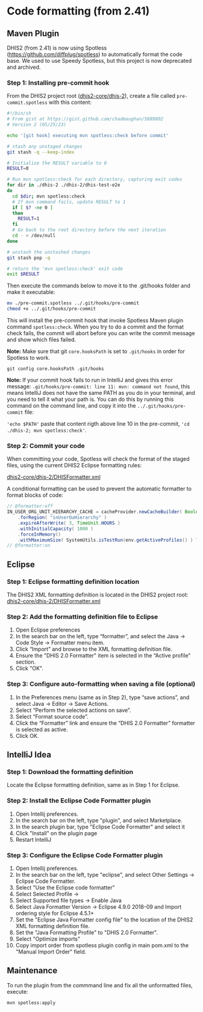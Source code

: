 # Code formatting (from 2.41)

## Maven Plugin

DHIS2 (from 2.41) is now using Spotless (https://github.com/diffplug/spotless) to automatically format the code base.
We used to use Speedy Spotless, but this project is now deprecated and archived.

### Step 1: Installing pre-commit hook

From the DHIS2 project root ([dhis2-core/dhis-2](https://github.com/dhis2/dhis2-core/blob/master/dhis-2)), create a file called `pre-commit.spotless` with this content:
```bash
#!/bin/sh
# From gist at https://gist.github.com/chadmaughan/5889802
# Version 2 (05/25/23)

echo '[git hook] executing mvn spotless:check before commit'

# stash any unstaged changes
git stash -q --keep-index

# Initialize the RESULT variable to 0
RESULT=0

# Run mvn spotless:check for each directory, capturing exit codes
for dir in ./dhis-2 ./dhis-2/dhis-test-e2e
do
  cd $dir; mvn spotless:check
  # If mvn command fails, update RESULT to 1
  if [ $? -ne 0 ]
  then
    RESULT=1
  fi
  # Go back to the root directory before the next iteration
  cd - > /dev/null
done

# unstash the unstashed changes
git stash pop -q

# return the 'mvn spotless:check' exit code
exit $RESULT
```

Then execute the commands below to move it to the .git/hooks folder and make it executable:
```bash
mv ./pre-commit.spotless ../.git/hooks/pre-commit
chmod +x ../.git/hooks/pre-commit
```

This will install the pre-commit hook that invoke Spotless Maven plugin command `spotless:check`. When you try to do a commit and the format check fails, the commit will abort before you can write the commit message and show which files failed.

**Note:** Make sure that git `core.hooksPath` is set to `.git/hooks` in order for Spotless to work.

    git config core.hooksPath .git/hooks

**Note:** If your commit hook fails to run in IntelliJ and gives this error message: `.git/hooks/pre-commit: line 11: mvn: command not found`, this means IntelliJ does not have the same PATH as you do in your terminal, and you need to tell it what your path is. You can do this by running this command on the command line, and copy it into the `../.git/hooks/pre-commit` file:

`'echo $PATH'` paste that content rigth above line 10 in the pre-commit, `'cd ./dhis-2; mvn spotless:check'`.

### Step 2: Commit your code

When committing your code, Spotless will check the format of the staged files, using the current DHIS2 Eclipse formatting rules:

[dhis2-core/dhis-2/DHISFormatter.xml](https://github.com/dhis2/dhis2-core/blob/master/dhis-2/DHISFormatter.xml)

A conditional formatting can be used to prevent the automatic formatter to format blocks of code:

```java
// @formatter:off
IN_USER_ORG_UNIT_HIERARCHY_CACHE = cacheProvider.newCacheBuilder( Boolean.class )
    .forRegion( "inUserOuHierarchy" )
    .expireAfterWrite( 3, TimeUnit.HOURS )
    .withInitialCapacity( 1000 )
    .forceInMemory()
    .withMaximumSize( SystemUtils.isTestRun(env.getActiveProfiles() ) ? 0 : 20000 ).build();
// @formatter:on
```

## Eclipse

### Step 1: Eclipse formatting definition location

The DHIS2 XML formatting definition is located in the DHIS2 project root: [dhis2-core/dhis-2/DHISFormatter.xml](https://github.com/dhis2/dhis2-core/blob/master/dhis-2/DHISFormatter.xml)

### Step 2: Add the formatting definition file to Eclipse

1. Open Eclipse preferences
2. In the search bar on the left, type “formatter”, and select the Java -> Code Style -> Formatter menu item.
3. Click “Import” and browse to the XML formatting definition file.
4. Ensure the "DHIS 2.0 Formatter" item is selected in the “Active profile” section.
5. Click "OK".

### Step 3: Configure auto-formatting when saving a file (optional)

1. In the Preferences menu (same as in Step 2), type “save actions”, and select Java -> Editor -> Save Actions.
2. Select “Perform the selected actions on save”.
3. Select “Format source code”.
4. Click the “Formatter” link and ensure the “DHIS 2.0 Formatter” formatter is selected as active.
5. Click OK.

## IntelliJ Idea

### Step 1: Download the formatting definition

Locate the Eclipse formatting definition, same as in Step 1 for Eclipse.

### Step 2: Install the Eclipse Code Formatter plugin

1. Open Intellij preferences.
2. In the search bar on the left, type "plugin", and select Marketplace.
3. In the search plugin bar, type "Eclipse Code Formatter" and select it
4. Click "Install" on the plugin page
5. Restart IntelliJ

### Step 3: Configure the Eclipse Code Formatter plugin

1. Open Intellij preferences.
2. In the search bar on the left, type "eclipse", and select Other Settings -> Eclipse Code Formatter.
3. Select "Use the Eclipse code formatter"
4. Select Selected Profile -> <Project Specific>
5. Select Supported file types -> Enable Java
6. Select Java Formatter Version -> Eclipse 4.9.0 2018-09 and Import ordering style for Eclipse 4.5.1+
7. Set the "Eclipse Java Formatter config file" to the location of the DHIS2 XML formatting definition file.
8. Set the "Java Formatting Profile" to "DHIS 2.0 Formatter".
9. Select "Optimize imports"
10. Copy import order from spotless plugin config in main pom.xml to the "Manual Import Order" field.

## Maintenance

To run the plugin from the commmand line and fix all the unformatted files, execute:

    mvn spotless:apply
